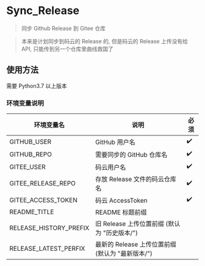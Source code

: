 # Sync_Release

> 同步 Github Release 到 Gitee 仓库

> 本来是计划同步到码云的 Release 的, 但是码云的 Release 上传没有给 API, 只能传到另一个仓库里曲线救国了

## 使用方法

需要 Python3.7 以上版本

### 环境变量说明

| 环境变量名             | 说明                                             | 必须 |
| ---------------------- | ------------------------------------------------ | ---- |
| GITHUB_USER            | GitHub 用户名                                    | ✔️   |
| GITHUB_REPO            | 需要同步的 GitHub 仓库名                         | ✔️   |
| GITEE_USER             | 码云用户名                                       | ✔️   |
| GITEE_RELEASE_REPO     | 存放 Release 文件的码云仓库名                    | ✔️   |
| GITEE_ACCESS_TOKEN     | 码云 AccessToken                                 | ✔️   |
| README_TITLE           | README 标题前缀                                  |      |
| RELEASE_HISTORY_PREFIX | 旧 Release 上传位置前缀 (默认为 "历史版本/")     |      |
| RELEASE_LATEST_PERFIX  | 最新的 Release 上传位置前缀 (默认为 "最新版本/") |      |
